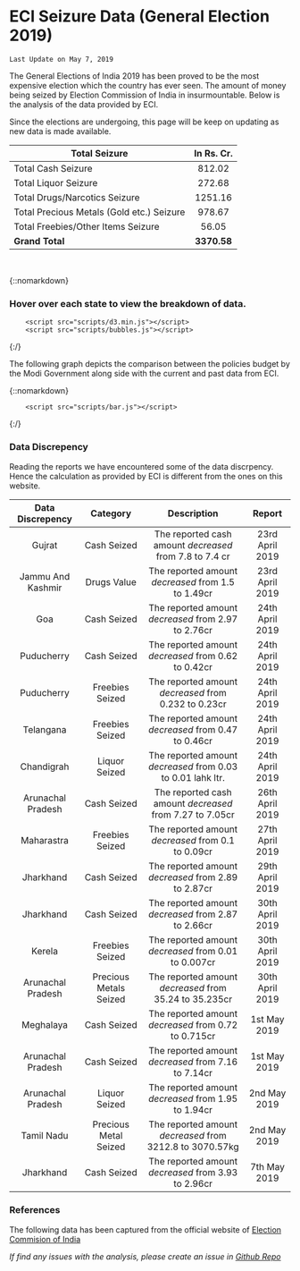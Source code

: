 # ECI Seizure Data (General Election 2019)
        
`Last Update on May 7, 2019`

The General Elections of India 2019 has been proved to be the most expensive election which the country has ever seen. The amount of money being seized by Election Commission of India in insurmountable. Below is the analysis of the data provided by ECI.

Since the elections are undergoing, this page will be keep on updating as new data is made available.


| Total Seizure|  In Rs. Cr. |
|-------------|:------------:|
| Total Cash Seizure| 812.02 |
| Total Liquor Seizure | 272.68 |
| Total Drugs/Narcotics Seizure | 1251.16 |
| Total Precious Metals (Gold etc.) Seizure | 978.67 |
| Total Freebies/Other Items Seizure | 56.05 |
| **Grand Total** | **3370.58** |

<br />

{::nomarkdown}
        <h3>Hover over each state to view the breakdown of data.</h3>
        <div id="chart"></div>

        <script src="scripts/d3.min.js"></script>
        <script src="scripts/bubbles.js"></script>

{:/}


The following graph depicts the comparison between the policies budget by the Modi Government along side with the current and past data from ECI.

{::nomarkdown}
        <div id="bar-chart"></div>

        <script src="scripts/bar.js"></script>

{:/}

### Data Discrepency
Reading the reports we have encountered some of the data discrpency. Hence the calculation as provided by ECI is different from the ones on this website.

| Data Discrepency | Category | Description | Report |
|:---:|:---:|:---:|:---:|
| Gujrat | Cash Seized | The reported cash amount *decreased* from 7.8 to 7.4 cr | 23rd April 2019 |
| Jammu And Kashmir | Drugs Value | The reported amount *decreased* from 1.5 to 1.49cr | 23rd April 2019 |
| Goa| Cash Seized | The reported amount *decreased* from 2.97 to 2.76cr | 24th April 2019 |
| Puducherry | Cash Seized | The reported amount *decreased* from 0.62 to 0.42cr | 24th April 2019 |
| Puducherry | Freebies Seized | The reported amount *decreased* from 0.232 to 0.23cr | 24th April 2019 |
| Telangana | Freebies Seized | The reported amount *decreased* from 0.47 to 0.46cr | 24th April 2019 |
| Chandigrah | Liquor Seized | The reported amount *decreased* from 0.03 to 0.01 lahk ltr. | 24th April 2019 |
| Arunachal Pradesh | Cash Seized | The reported cash amount *decreased* from 7.27 to 7.05cr | 26th April 2019 |
| Maharastra | Freebies Seized | The reported amount *decreased* from 0.1 to 0.09cr | 27th April 2019 |
| Jharkhand | Cash Seized | The reported amount *decreased* from 2.89 to 2.87cr | 29th April 2019 |
| Jharkhand | Cash Seized | The reported amount *decreased* from 2.87 to 2.66cr | 30th April 2019 |
| Kerela | Freebies Seized | The reported amount *decreased* from 0.01 to 0.007cr | 30th April 2019 |
| Arunachal Pradesh | Precious Metals Seized | The reported amount *decreased* from 35.24 to 35.235cr | 30th April 2019 |
| Meghalaya | Cash Seized | The reported amount *decreased* from 0.72 to 0.715cr | 1st May 2019 |
| Arunachal Pradesh | Cash Seized | The reported amount *decreased* from 7.16 to 7.14cr | 1st May 2019 |
| Arunachal Pradesh | Liquor Seized | The reported amount *decreased* from 1.95 to 1.94cr | 2nd May 2019 |
| Tamil Nadu | Precious Metal Seized | The reported amount *decreased* from 3212.8 to 3070.57kg | 2nd May 2019 |
| Jharkhand | Cash Seized | The reported amount *decreased* from 3.93 to 2.96cr |7th May 2019 |



### References

The following data has been captured from the official website of [Election Commision of India](https://eci.gov.in/)


*If find any issues with the analysis, please create an issue in [Github Repo](https://github.com/vabs/eci-data-analysis)*
